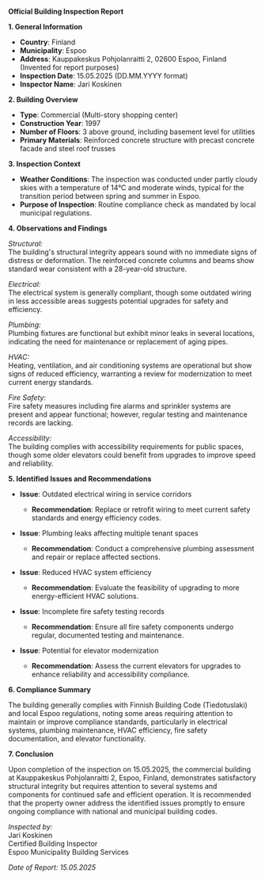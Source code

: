 **Official Building Inspection Report**

**1. General Information**

- **Country**: Finland
- **Municipality**: Espoo
- **Address**: Kauppakeskus Pohjolanraitti 2, 02600 Espoo, Finland (Invented for report purposes)
- **Inspection Date**: 15.05.2025 (DD.MM.YYYY format)
- **Inspector Name**: Jari Koskinen

**2. Building Overview**

- **Type**: Commercial (Multi-story shopping center)
- **Construction Year**: 1997
- **Number of Floors**: 3 above ground, including basement level for utilities
- **Primary Materials**: Reinforced concrete structure with precast concrete facade and steel roof trusses

**3. Inspection Context**

- **Weather Conditions**: The inspection was conducted under partly cloudy skies with a temperature of 14°C and moderate winds, typical for the transition period between spring and summer in Espoo.
- **Purpose of Inspection**: Routine compliance check as mandated by local municipal regulations.

**4. Observations and Findings**

*Structural:*  
The building's structural integrity appears sound with no immediate signs of distress or deformation. The reinforced concrete columns and beams show standard wear consistent with a 28-year-old structure.

*Electrical:*  
The electrical system is generally compliant, though some outdated wiring in less accessible areas suggests potential upgrades for safety and efficiency.

*Plumbing:*  
Plumbing fixtures are functional but exhibit minor leaks in several locations, indicating the need for maintenance or replacement of aging pipes.

*HVAC:*  
Heating, ventilation, and air conditioning systems are operational but show signs of reduced efficiency, warranting a review for modernization to meet current energy standards.

*Fire Safety:*  
Fire safety measures including fire alarms and sprinkler systems are present and appear functional; however, regular testing and maintenance records are lacking.

*Accessibility:*  
The building complies with accessibility requirements for public spaces, though some older elevators could benefit from upgrades to improve speed and reliability.

**5. Identified Issues and Recommendations**

- **Issue**: Outdated electrical wiring in service corridors
  - **Recommendation**: Replace or retrofit wiring to meet current safety standards and energy efficiency codes.

- **Issue**: Plumbing leaks affecting multiple tenant spaces
  - **Recommendation**: Conduct a comprehensive plumbing assessment and repair or replace affected sections.

- **Issue**: Reduced HVAC system efficiency
  - **Recommendation**: Evaluate the feasibility of upgrading to more energy-efficient HVAC solutions.

- **Issue**: Incomplete fire safety testing records
  - **Recommendation**: Ensure all fire safety components undergo regular, documented testing and maintenance.

- **Issue**: Potential for elevator modernization
  - **Recommendation**: Assess the current elevators for upgrades to enhance reliability and accessibility compliance.

**6. Compliance Summary**

The building generally complies with Finnish Building Code (Tiedotuslaki) and local Espoo regulations, noting some areas requiring attention to maintain or improve compliance standards, particularly in electrical systems, plumbing maintenance, HVAC efficiency, fire safety documentation, and elevator functionality.

**7. Conclusion**

Upon completion of the inspection on 15.05.2025, the commercial building at Kauppakeskus Pohjolanraitti 2, Espoo, Finland, demonstrates satisfactory structural integrity but requires attention to several systems and components for continued safe and efficient operation. It is recommended that the property owner address the identified issues promptly to ensure ongoing compliance with national and municipal building codes.

_Inspected by:_  
Jari Koskinen  
Certified Building Inspector  
Espoo Municipality Building Services  

*Date of Report: 15.05.2025*